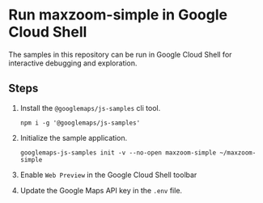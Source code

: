 # Run maxzoom-simple in Google Cloud Shell

The samples in this repository can be run in Google Cloud Shell for interactive debugging and exploration.

## Steps

1. Install the `@googlemaps/js-samples` cli tool.

    ```
    npm i -g '@googlemaps/js-samples'
    ```
1. Initialize the sample application. 
    ```
    googlemaps-js-samples init -v --no-open maxzoom-simple ~/maxzoom-simple
    ```
1. Enable `Web Preview` in the Google Cloud Shell toolbar
1. Update the Google Maps API key in the `.env` file.
